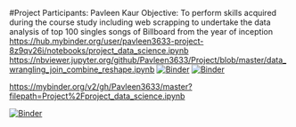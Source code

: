 #Project
Participants: Pavleen Kaur
Objective: To perform skills acquired during the course study including web scrapping to undertake the data analysis of top 100 singles songs of Billboard from the year of inception
https://hub.mybinder.org/user/pavleen3633-project-8z9qv26i/notebooks/project_data_science.ipynb
https://nbviewer.jupyter.org/github/Pavleen3633/Project/blob/master/data_wrangling_join_combine_reshape.ipynb
[![Binder](https://mybinder.org/badge_logo.svg)](https://hub.mybinder.org/user/pavleen3633-project-8z9qv26i/notebooks/project_data_science.ipynb)
[![Binder](https://mybinder.org/badge_logo.svg)](https://mybinder.org/v2/gh/Pavleen3633/Project/master?filepath=cs109a_hw1_solutions%20%283%29-Copy1.ipynb)

https://mybinder.org/v2/gh/Pavleen3633/master?filepath=Project%2Fproject_data_science.ipynb

[![Binder](https://mybinder.org/badge_logo.svg)](https://mybinder.org/v2/gh/Pavleen3633/master?filepath=Project%2Fproject_data_science.ipynb)
